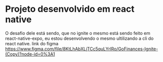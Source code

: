 # Projeto desenvolvido em react native 
O desafio dele está sendo, que no ignite o mesmo está sendo feito em react-native-expo,
eu estou desenvolvendo o mesmo ultilizando a cli do react native.
link do figma https://www.figma.com/file/8KtLhAbXLjTCc5quLYrlRo/GoFinances-Ignite-(Copy)?node-id=0%3A1
